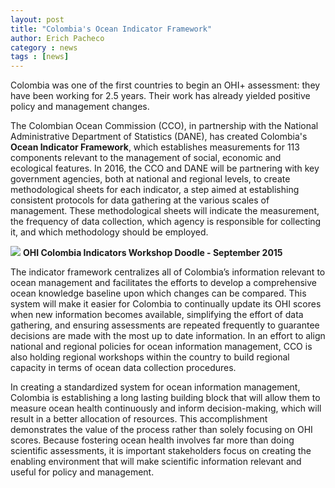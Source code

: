 ```yaml
---
layout: post
title: "Colombia's Ocean Indicator Framework"
author: Erich Pacheco
category : news 
tags : [news]
---
```


Colombia was one of the first countries to begin an OHI+ assessment: they have been working for 2.5 years. Their work has already yielded positive policy and management changes.  

The Colombian Ocean Commission (CCO), in partnership with the National Administrative Department of Statistics (DANE), has created Colombia's **Ocean Indicator Framework**, which establishes measurements for 113 components relevant to the management of social, economic and ecological features. In 2016, the CCO and DANE will be partnering with key government agencies, both at national and regional levels, to create methodological sheets for each indicator, a step aimed at establishing consistent protocols for data gathering at the various scales of management. These methodological sheets will indicate the measurement, the frequency of data collection, which agency is responsible for collecting it, and which methodology should be employed. 

![](https://docs.google.com/drawings/d/1qQNIYCRKIiTGbXgdlo35DSd3QBABe8WUOuGJ19cRDlY/pub?w=960&h=319)
**OHI Colombia Indicators Workshop Doodle - September 2015**


The indicator framework centralizes all of Colombia’s information relevant to ocean management and facilitates the efforts to develop a comprehensive ocean knowledge baseline upon which changes can be compared. This system will make it easier for Colombia to continually update its OHI scores when new information becomes available, simplifying the effort of data gathering, and ensuring assessments are repeated frequently to guarantee decisions are made with the most up to date information. In an effort to align national and regional policies for ocean information management, CCO is also holding regional workshops within the country to build regional capacity in terms of ocean data collection procedures.

In creating a standardized system for ocean information management, Colombia is establishing a long lasting building block that will allow them to measure ocean health continuously and inform decision-making, which will result in a better allocation of resources. This accomplishment demonstrates the value of the process rather than solely focusing on OHI scores. Because fostering ocean health involves far more than doing scientific assessments, it is important stakeholders focus on creating the enabling environment that will make scientific information relevant and useful for policy and management.